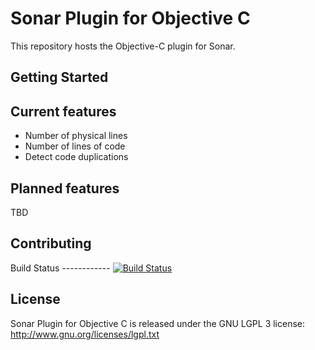 Sonar Plugin for Objective C
============================
This repository hosts the Objective-C plugin for Sonar.

Getting Started
---------------

Current features
----------------
* Number of physical lines
* Number of lines of code
* Detect code duplications

Planned features
----------------
TBD

Contributing
------------

Build Status
------------ [![Build Status](https://buildhive.cloudbees.com/job/fhelg/job/sonar-objective-c/badge/icon)](https://buildhive.cloudbees.com/job/fhelg/job/sonar-objective-c/)

License
-------
Sonar Plugin for Objective C is released under the GNU LGPL 3 license:
http://www.gnu.org/licenses/lgpl.txt